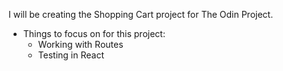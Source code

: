 I will be creating the Shopping Cart project for The Odin Project.

- Things to focus on for this project:
  - Working with Routes
  - Testing in React
